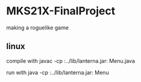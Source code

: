 # MKS21X-FinalProject
making a roguelike game

## linux
compile with javac -cp :../lib/lanterna.jar: Menu.java

run with java -cp :../lib/lanterna.jar: Menu
